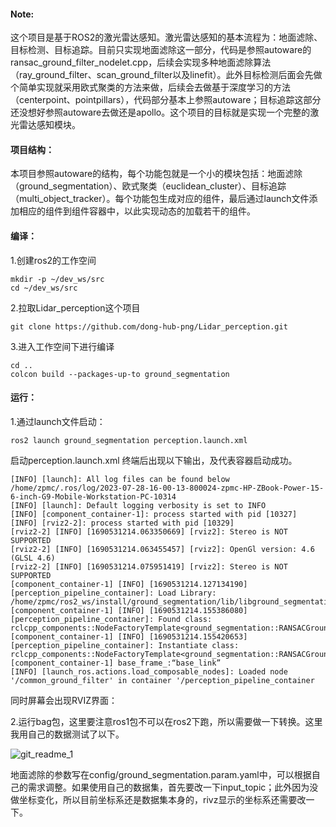 #### Note:
这个项目是基于ROS2的激光雷达感知。激光雷达感知的基本流程为：地面滤除、目标检测、目标追踪。目前只实现地面滤除这一部分，代码是参照autoware的ransac_ground_filter_nodelet.cpp，后续会实现多种地面滤除算法（ray_ground_filter、scan_ground_filter以及linefit）。此外目标检测后面会先做个简单实现就采用欧式聚类的方法来做，后续会去做基于深度学习的方法（centerpoint、pointpillars），代码部分基本上参照autoware；目标追踪这部分还没想好参照autoware去做还是apollo。这个项目的目标就是实现一个完整的激光雷达感知模块。

#### 项目结构：

本项目参照autoware的结构，每个功能包就是一个小的模块包括：地面滤除（ground_segmentation）、欧式聚类（euclidean_cluster）、目标追踪（multi_object_tracker）。每个功能包生成对应的组件，最后通过launch文件添加相应的组件到组件容器中，以此实现动态的加载若干的组件。



#### 编译：

1.创建ros2的工作空间

```
mkdir -p ~/dev_ws/src
cd ~/dev_ws/src
```

2.拉取Lidar_perception这个项目

```
git clone https://github.com/dong-hub-png/Lidar_perception.git
```

3.进入工作空间下进行编译

```
cd ..
colcon build --packages-up-to ground_segmentation
```

#### 运行：

1.通过launch文件启动：

```
ros2 launch ground_segmentation perception.launch.xml 
```

启动perception.launch.xml 终端后出现以下输出，及代表容器启动成功。

```
[INFO] [launch]: All log files can be found below /home/zpmc/.ros/log/2023-07-28-16-00-13-800024-zpmc-HP-ZBook-Power-15-6-inch-G9-Mobile-Workstation-PC-10314
[INFO] [launch]: Default logging verbosity is set to INFO
[INFO] [component_container-1]: process started with pid [10327]
[INFO] [rviz2-2]: process started with pid [10329]
[rviz2-2] [INFO] [1690531214.063350669] [rviz2]: Stereo is NOT SUPPORTED
[rviz2-2] [INFO] [1690531214.063455457] [rviz2]: OpenGl version: 4.6 (GLSL 4.6)
[rviz2-2] [INFO] [1690531214.075951419] [rviz2]: Stereo is NOT SUPPORTED
[component_container-1] [INFO] [1690531214.127134190] [perception_pipeline_container]: Load Library: /home/zpmc/ros2_ws/install/ground_segmentation/lib/libground_segmentation.so
[component_container-1] [INFO] [1690531214.155386080] [perception_pipeline_container]: Found class: rclcpp_components::NodeFactoryTemplate<ground_segmentation::RANSACGroundFilterComponent>
[component_container-1] [INFO] [1690531214.155420653] [perception_pipeline_container]: Instantiate class: rclcpp_components::NodeFactoryTemplate<ground_segmentation::RANSACGroundFilterComponent>
[component_container-1] base_frame_:“base_link”
[INFO] [launch_ros.actions.load_composable_nodes]: Loaded node '/common_ground_filter' in container '/perception_pipeline_container
```

同时屏幕会出现RVIZ界面：

2.运行bag包，这里要注意ros1包不可以在ros2下跑，所以需要做一下转换。这里我用自己的数据测试了以下。

![git_readme_1](/home/zpmc/Pictures/git_readme_1.png)

地面滤除的参数写在config/ground_segmentation.param.yaml中，可以根据自己的需求调整。如果使用自己的数据集，首先要改一下input_topic；此外因为没做坐标变化，所以目前坐标系还是数据集本身的，rivz显示的坐标系还需要改一下。
